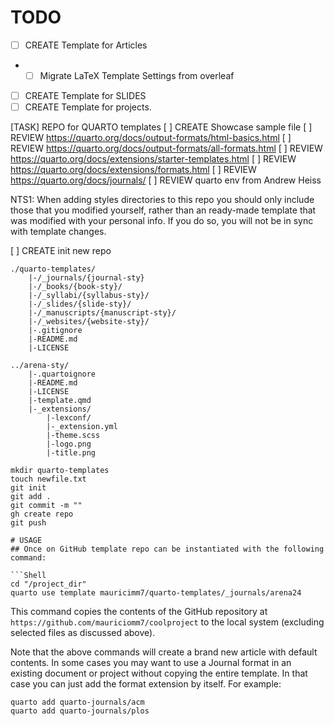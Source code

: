 # TODO

- [ ] CREATE Template for Articles
- - [ ] Migrate LaTeX Template Settings from overleaf
- [ ] CREATE Template for SLIDES
- [ ] CREATE Template for projects.

[TASK] REPO for QUARTO templates
[ ] CREATE Showcase sample file
[ ] REVIEW https://quarto.org/docs/output-formats/html-basics.html
[ ] REVIEW https://quarto.org/docs/output-formats/all-formats.html
[ ] REVIEW https://quarto.org/docs/extensions/starter-templates.html
[ ] REVIEW https://quarto.org/docs/extensions/formats.html
[ ] REVIEW https://quarto.org/docs/journals/
[ ] REVIEW quarto env from Andrew Heiss

NTS1: When adding styles directories to this repo you should only include those that you modified yourself, rather than an ready-made template that was modified with your personal info. If you do so, you will not be in sync with template changes.

[ ] CREATE init new repo

```plaintext
./quarto-templates/  
    |-/_journals/{journal-sty}
    |-/_books/{book-sty}/
    |-/_syllabi/{syllabus-sty}/
    |-/_slides/{slide-sty}/
    |-/_manuscripts/{manuscript-sty}/
    |-/_websites/{website-sty}/
    |-.gitignore
    |-README.md
    |-LICENSE

../arena-sty/
    |-.quartoignore
    |-README.md
    |-LICENSE
    |-template.qmd
    |-_extensions/
        |-lexconf/
        |-_extension.yml
        |-theme.scss
        |-logo.png
        |-title.png
```


```Shell
mkdir quarto-templates
touch newfile.txt
git init 
git add .
git commit -m ""
gh create repo 
git push

# USAGE
## Once on GitHub template repo can be instantiated with the following command:

```Shell
cd "/project_dir"
quarto use template mauricimm7/quarto-templates/_journals/arena24
```

This command copies the contents of the GitHub repository at `https://github.com/mauriciomm7/coolproject` to the local system (excluding selected files as discussed above).

Note that the above commands will create a brand new article with default contents. In some cases you may want to use a Journal format in an existing document or project without copying the entire template. In that case you can just add the format extension by itself. For example:

```SHELL
quarto add quarto-journals/acm
quarto add quarto-journals/plos
```

